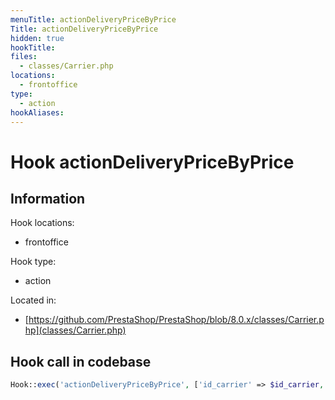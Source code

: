 ```yaml
---
menuTitle: actionDeliveryPriceByPrice
Title: actionDeliveryPriceByPrice
hidden: true
hookTitle: 
files:
  - classes/Carrier.php
locations:
  - frontoffice
type:
  - action
hookAliases:
---
```


# Hook actionDeliveryPriceByPrice

## Information

Hook locations: 
  - frontoffice

Hook type: 
  - action

Located in: 
  - [https://github.com/PrestaShop/PrestaShop/blob/8.0.x/classes/Carrier.php](classes/Carrier.php)

## Hook call in codebase

```php
Hook::exec('actionDeliveryPriceByPrice', ['id_carrier' => $id_carrier, 'order_total' => $order_total, 'id_zone' => $id_zone])
```